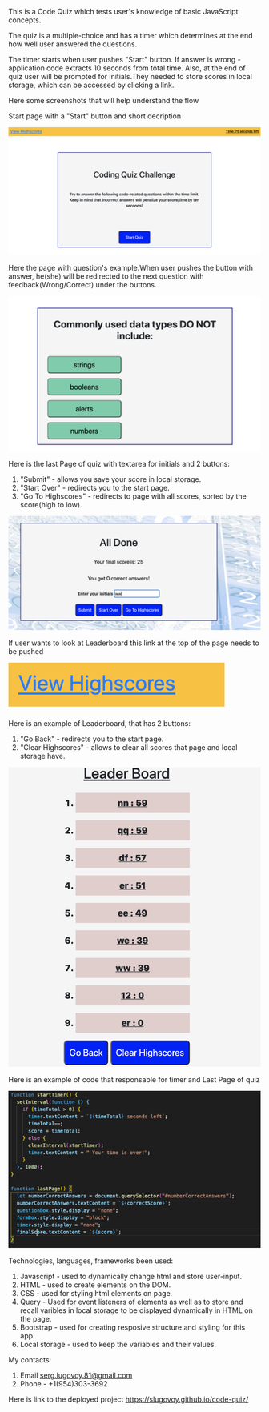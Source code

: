 This is a Code Quiz which tests  user's knowledge of basic JavaScript concepts.

The quiz is a multiple-choice and has a timer which determines at the end  how well user answered the questions.

The timer starts when user pushes "Start" button.
If answer is wrong -  application code extracts 10 seconds from total time.
Also, at the end of quiz user will be prompted for initials.They needed to store scores in local storage, which can be accessed by clicking a link.

Here some screenshots that will help understand the flow

Start page with a "Start" button and short decription

![Start Page](images/startPage.png)


Here the page with question's example.When user pushes the button with answer, he(she)
will be redirected to the next question with feedback(Wrong/Correct) under the buttons.

![Question's Example](images/questionExample.png)

Here is the last Page of quiz with textarea for initials and 2 buttons: 
1. "Submit" - allows you save your score in local storage.
2. "Start Over" - redirects you to the start page.
3. "Go To Highscores" - redirects to page with all scores, sorted by the score(high to low).

![Last Page](images/lastPage.png)


If user wants to look at Leaderboard this link at the top of the page needs to be pushed

![Link](images/HighScoreLink.png)



Here is an  example of Leaderboard, that has 2 buttons:
1. "Go Back" - redirects you to the start page.
2. "Clear Highscores" - allows to clear all scores that page and local storage have.

![Leader Board](images/leaderBoard.png)


Here is an example of code that responsable for timer and Last Page of quiz

![Code example](images/codeExample.png)


Technologies, languages, frameworks been used:


1. Javascript - used to dynamically change html and store user-input.
2. HTML - used to create elements on the DOM.
3. CSS - used for styling html elements on page.
4. Query - Used for event listeners of elements as well as to store and recall varibles in local storage to be displayed dynamically in HTML on the page.
5. Bootstrap - used for creating resposive structure and styling for this app.
6. Local storage - used to keep the variables and their values.

My contacts:
1. Email serg.lugovoy.81@gmail.com
2. Phone - +1(954)303-3692


Here is link to the deployed project  https://slugovoy.github.io/code-quiz/


